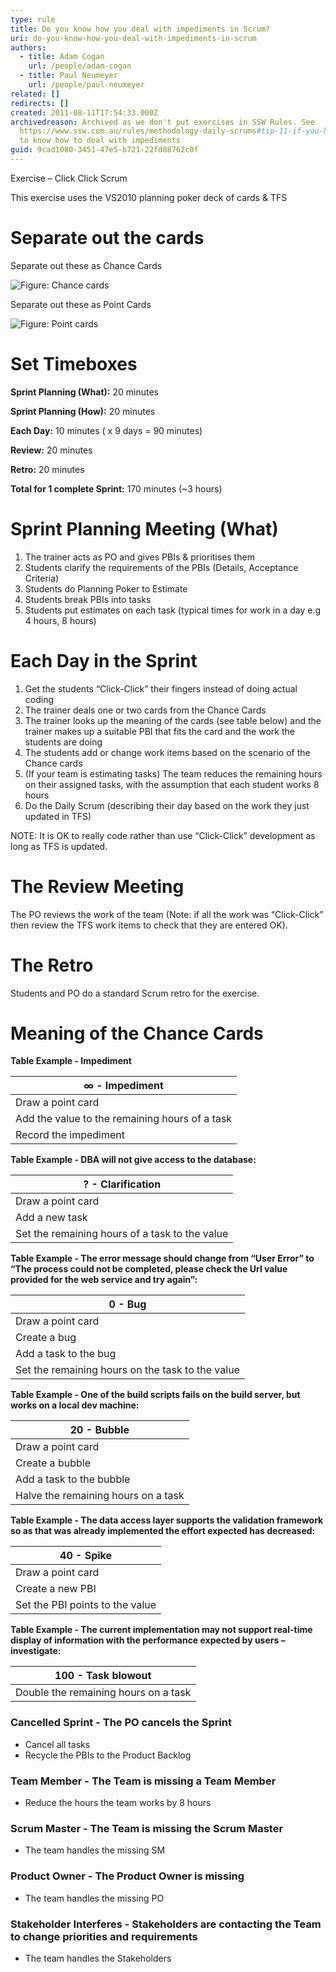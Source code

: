 ```yaml
---
type: rule
title: Do you know how you deal with impediments in Scrum?
uri: do-you-know-how-you-deal-with-impediments-in-scrum
authors:
  - title: Adam Cogan
    url: /people/adam-cogan
  - title: Paul Neumeyer
    url: /people/paul-neumeyer
related: []
redirects: []
created: 2011-08-11T17:54:33.000Z
archivedreason: Archived as we don't put exercises in SSW Rules. See
  https://www.ssw.com.au/rules/methodology-daily-scrums#tip-11-if-you-have-raised-impediments-consider-contacting-the-product-owner
  to know how to deal with impediments
guid: 9cad1080-3451-47e5-b721-22fd88762c0f
---
```

Exercise – Click Click Scrum

This exercise uses the VS2010 planning poker deck of cards & TFS

<!--endintro-->

# Separate out the cards

Separate out these as Chance Cards

![Figure: Chance cards](chance-cards.jpg)

Separate out these as Point Cards

![Figure: Point cards](point-cards.jpg)

# Set Timeboxes

**Sprint Planning (What):** 20 minutes

**Sprint Planning (How):** 20 minutes

**Each Day:** 10 minutes ( x 9 days = 90 minutes)

**Review:** 20 minutes

**Retro:** 20 minutes

**Total for 1 complete Sprint:** 170 minutes (~3 hours)

# Sprint Planning Meeting (What)

1. The trainer acts as PO and gives PBIs & prioritises them
2. Students clarify the requirements of the PBIs (Details, Acceptance Criteria)
3. Students do Planning Poker to Estimate
4. Students break PBIs into tasks
5. Students put estimates on each task (typical times for work in a day e.g 4 hours, 8 hours)

# Each Day in the Sprint

1. Get the students “Click-Click” their fingers instead of doing actual coding
2. The trainer deals one or two cards from the Chance Cards
3. The trainer looks up the meaning of the cards (see table below) and the trainer makes up a suitable PBI that fits the card and the work the students are doing
4. The students add or change work items based on the scenario of the Chance cards
5. (If your team is estimating tasks) The team reduces the remaining hours on their assigned tasks, with the assumption that each student works 8 hours
6. Do the Daily Scrum (describing their day based on the work they just updated in TFS)

NOTE: It is OK to really code rather than use “Click-Click” development as long as TFS is updated.

# The Review Meeting

The PO reviews the work of the team (Note: if all the work was “Click-Click” then review the TFS work items to check that they are entered OK).

# The Retro

Students and PO do a standard Scrum retro for the exercise.

# Meaning of the Chance Cards

**Table Example - Impediment**

| ∞ - Impediment         | 
| ----------------- | 
| Draw a point card |
| Add the value to the remaining hours of a task | 
| Record the impediment | 

**Table Example - DBA will not give access to the database:**

| ? - Clarification  | 
| ------------- | 
|Draw a point card |
| Add a new task|
| Set the remaining hours of a task to the value|


**Table Example - The error message should change from “User Error” to “The process could not be completed, please check the Url value provided for the web service and try again”:**

| 0 - Bug              | 
| ----------------- | 
| Draw a point card | 
| Create a bug | 
| Add a task to the bug | 
| Set the remaining hours on the task to the value | 

**Table Example - One of the build scripts fails on the build server, but works on a local dev machine:**

| 20 - Bubble   | 
| ------------- | 
| Draw a point card | 
| Create a bubble |
| Add a task to the bubble |
| Halve the remaining hours on a task |

**Table Example - The data access layer supports the validation framework so as that was already implemented the effort expected has decreased:**

| 40 - Spike                | 
| ----------------- | 
| Draw a point card | 
| Create a new PBI |  
| Set the PBI points to the value | 

**Table Example - The current implementation may not support real-time display of information with the performance expected by users – investigate:**

| 100 - Task blowout  | 
| ------------ | 
| Double the remaining hours on a task |

### Cancelled Sprint - The PO cancels the Sprint 
- Cancel all tasks
- Recycle the PBIs to the Product Backlog </li>

### Team Member - The Team is missing a Team Member 
- Reduce the hours the team works by 8 hours 

### Scrum Master - The Team is missing the  Scrum Master
- The team handles the missing SM

### Product Owner - The Product Owner is missing
- The team handles the missing PO

### Stakeholder Interferes - Stakeholders are contacting the Team to change priorities and requirements  
- The team handles the Stakeholders
